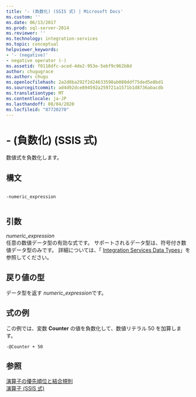 ```yaml
---
title: '- (負数化) (SSIS 式) | Microsoft Docs'
ms.custom: ''
ms.date: 06/13/2017
ms.prod: sql-server-2014
ms.reviewer: ''
ms.technology: integration-services
ms.topic: conceptual
helpviewer_keywords:
- '- (negative)'
- negative operator (-)
ms.assetid: f0118dfc-aced-4de2-953e-5ebf9c962b8d
author: chugugrace
ms.author: chugu
ms.openlocfilehash: 2a2d8ba292f2d24633598ab080ddf75ded5e8bd1
ms.sourcegitcommit: ad4d92dce894592a259721a1571b1d8736abacdb
ms.translationtype: MT
ms.contentlocale: ja-JP
ms.lasthandoff: 08/04/2020
ms.locfileid: "87720270"
---
```

# <a name="--negate-ssis-expression"></a>- (負数化) (SSIS 式)
  数値式を負数化します。  
  
## <a name="syntax"></a>構文  
  
```  
  
-numeric_expression  
  
```  
  
## <a name="arguments"></a>引数  
 *numeric_expression*  
 任意の数値データ型の有効な式です。 サポートされるデータ型は、符号付き数値データ型のみです。 詳細については、「 [Integration Services Data Types](../data-flow/integration-services-data-types.md)」を参照してください。  
  
## <a name="result-types"></a>戻り値の型  
 データ型を返す *numeric_expression*です。  
  
## <a name="expression-examples"></a>式の例  
 この例では、変数 **Counter** の値を負数化して、数値リテラル 50 を加算します。  
  
```  
-@Counter + 50  
```  
  
## <a name="see-also"></a>参照  
 [演算子の優先順位と結合規則](operator-precedence-and-associativity.md)   
 [演算子 &#40;SSIS 式&#41;](operators-ssis-expression.md)  
  
  
